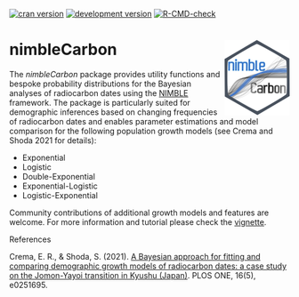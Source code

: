 [![cran version](http://www.r-pkg.org/badges/version/nimbleCarbon)](https://CRAN.R-project.org/package=nimbleCarbon) 
[![development version](https://img.shields.io/badge/devel%20version-0.2.0-lightblue.svg)](https://github.com/ercrema/nimbleCarbon)
[![R-CMD-check](https://github.com/ercrema/nimbleCarbon/workflows/R-CMD-check/badge.svg)](https://github.com/ercrema/nimbleCarbon/actions)
# nimbleCarbon <img src="/logo/logo.png" align="right" />

The _nimbleCarbon_ package provides utility functions and bespoke probability distributions for the Bayesian analyses of radiocarbon dates using the [NIMBLE](https://r-nimble.org/) framework. The package is particularly suited for demographic inferences based on changing frequencies of radiocarbon dates and enables parameter estimations and model comparison for the following population growth models (see Crema and Shoda 2021 for details):

* Exponential
* Logistic
* Double-Exponential
* Exponential-Logistic
* Logistic-Exponential

Community contributions of additional growth models and features are welcome. For more information and tutorial please check the [vignette](https://htmlpreview.github.io/?https://github.com/ercrema/nimbleCarbon/blob/main/vignettes/nimble_carbon_vignette.html).

References

Crema, E. R., & Shoda, S. (2021). [A Bayesian approach for fitting and comparing demographic growth models of radiocarbon dates: a case study on the Jomon-Yayoi transition in Kyushu (Japan)](https://doi.org/10.1371/journal.pone.0251695). PLOS ONE, 16(5), e0251695.


 
